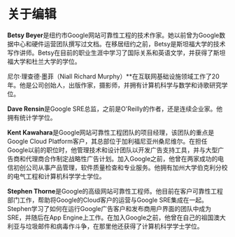 # **关于编辑**

**Betsy Beyer**是纽约市Google网站可靠性工程的技术作家。她以前曾为Google数据中心和硬件运营团队撰写过文档。在移居纽约之前，Betsy是斯坦福大学的技术写作讲师。Betsy在目前的职业生涯中学习了国际关系和英语文学，并获得了斯坦福大学和杜兰大学的学位。

尼尔·理查德·墨菲（Niall Richard Murphy）**在互联网基础设施领域工作了20年。他是公司创始人，出版作家，摄影师，并拥有计算机科学与数学和诗歌研究学位。

**Dave Rensin**是Google SRE总监，之前是O'Reilly的作者，还是连续企业家。他拥有统计学学位。

**Kent Kawahara**是Google网站可靠性工程团队的项目经理，该团队的重点是Google Cloud Platform客户，其总部位于加利福尼亚州桑尼维尔。在担任Google以前的职位时，他管理技术和设计团队以开发广告支持工具，并与大型广告商和代理商合作制定战略性广告计划。加入Google之前，他曾在两家成功的电信初创公司从事产品管理，软件质量检查和专业服务。他拥有加州大学伯克利分校的电气工程和计算机科学学士学位。

**Stephen Thorne**是Google的高级网站可靠性工程师。他目前在客户可靠性工程部门工作，帮助将Google的Cloud客户的运营与Google SRE集成在一起。Stephen学习了如何在运行Google广告客户和发布商用户界面的团队中成为SRE，并随后在App Engine上工作。在加入Google之前，他曾在自己的祖国澳大利亚与垃圾邮件和病毒作斗争，在那里他还获得了计算机科学学士学位。